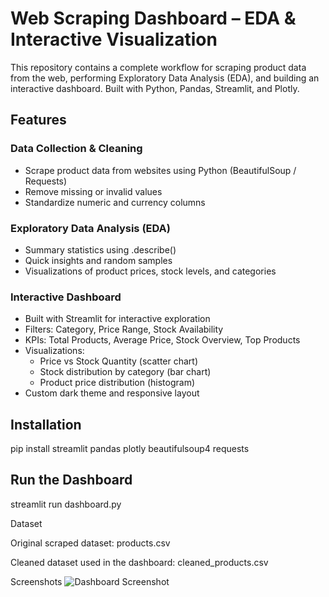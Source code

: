 # Web Scraping Dashboard – EDA & Interactive Visualization

This repository contains a complete workflow for scraping product data from the web, performing Exploratory Data Analysis (EDA), and building an interactive dashboard. Built with Python, Pandas, Streamlit, and Plotly.

## Features

### Data Collection & Cleaning
- Scrape product data from websites using Python (BeautifulSoup / Requests)
- Remove missing or invalid values
- Standardize numeric and currency columns

### Exploratory Data Analysis (EDA)
- Summary statistics using .describe()
- Quick insights and random samples
- Visualizations of product prices, stock levels, and categories

### Interactive Dashboard
- Built with Streamlit for interactive exploration
- Filters: Category, Price Range, Stock Availability
- KPIs: Total Products, Average Price, Stock Overview, Top Products
- Visualizations:
  - Price vs Stock Quantity (scatter chart)
  - Stock distribution by category (bar chart)
  - Product price distribution (histogram)
- Custom dark theme and responsive layout

## Installation

pip install streamlit pandas plotly beautifulsoup4 requests

## Run the Dashboard

streamlit run dashboard.py

Dataset

Original scraped dataset: products.csv

Cleaned dataset used in the dashboard: cleaned_products.csv

Screenshots
![Dashboard Screenshot](Webscrapping_Dashboard.png)
